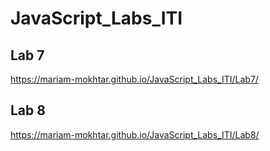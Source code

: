 # JavaScript_Labs_ITI
Lab 7
-----
https://mariam-mokhtar.github.io/JavaScript_Labs_ITI/Lab7/

Lab 8
-----
https://mariam-mokhtar.github.io/JavaScript_Labs_ITI/Lab8/
